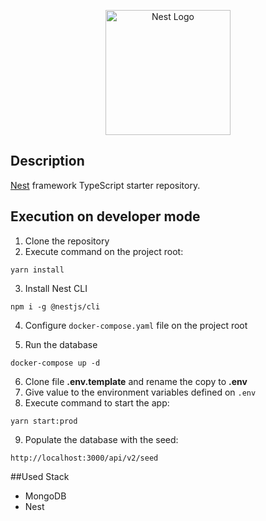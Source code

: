 <p align="center">
  <a href="http://nestjs.com/" target="blank"><img src="https://nestjs.com/img/logo-small.svg" width="200" alt="Nest Logo" /></a>
</p>


## Description

[Nest](https://github.com/nestjs/nest) framework TypeScript starter repository.

## Execution on developer mode

1. Clone the repository
2. Execute command on the project root:
```
yarn install
```
3. Install Nest CLI
```
npm i -g @nestjs/cli
```
4. Configure `docker-compose.yaml` file on the project root

5. Run the database
```
docker-compose up -d
```
6. Clone file __.env.template__ and rename the copy to __.env__
7. Give value to the environment variables defined on ```.env```
8. Execute command to start the app:
```
yarn start:prod
```
9. Populate the database with the seed:
```
http://localhost:3000/api/v2/seed
```

##Used Stack
* MongoDB
* Nest